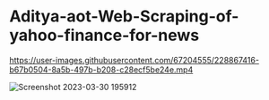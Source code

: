 # Aditya-aot-Web-Scraping-of-yahoo-finance-for-news

https://user-images.githubusercontent.com/67204555/228867416-b67b0504-8a5b-497b-b208-c28ecf5be24e.mp4




![Screenshot 2023-03-30 195912](https://user-images.githubusercontent.com/67204555/228869207-84113a7d-177a-47c7-9442-b5dedaf1873a.png)
